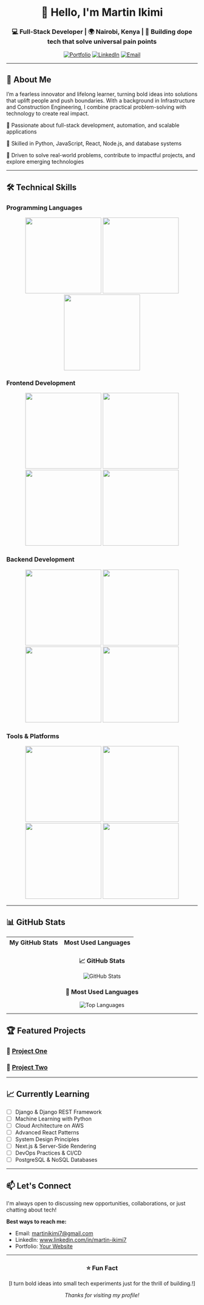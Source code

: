 <!-- Header Section -->
<div align="center">
<div align="center">

# 👋 Hello, I'm Martin Ikimi

### 💻 Full-Stack Developer | 🌍 Nairobi, Kenya | 🚀 Building dope tech that solve universal pain points

</div>

[![Portfolio](https://img.shields.io/badge/🌐_Portfolio-000000?style=for-the-badge)](https://yourportfolio.com)
[![LinkedIn](https://img.shields.io/badge/💼_LinkedIn-0A66C2?style=for-the-badge)](https://www.linkedin.com/in/martin-ikimi7)
[![Email](https://img.shields.io/badge/📧_Email-EA4335?style=for-the-badge)](mailto:martinikimi7@gmail.com)

</div>

---

## 📖 About Me

I’m a fearless innovator and lifelong learner, turning bold ideas into solutions that uplift people and push boundaries. With a background in Infrastructure and Construction Engineering, I combine practical problem-solving with technology to create real impact.

🔹 Passionate about full-stack development, automation, and scalable applications

🔹 Skilled in Python, JavaScript, React, Node.js, and database systems

🔹 Driven to solve real-world problems, contribute to impactful projects, and explore emerging technologies


---

## 🛠️ Technical Skills

### Programming Languages
<p align="center">
  <img src="https://img.shields.io/badge/Python-3776AB?style=flat-square&logo=python&logoColor=white" height="200" />
  <img src="https://img.shields.io/badge/JavaScript-F7DF1E?style=flat-square&logo=javascript&logoColor=black" height="200" />
  <img src="https://img.shields.io/badge/TypeScript-3178C6?style=flat-square&logo=typescript&logoColor=white" height="200" />
</p>

### Frontend Development
<p align="center">
  <img src="https://img.shields.io/badge/React-61DAFB?style=flat-square&logo=react&logoColor=black" height="200" />
  <img src="https://img.shields.io/badge/Vue.js-4FC08D?style=flat-square&logo=vue.js&logoColor=white" height="200" />
  <img src="https://img.shields.io/badge/HTML5-E34F26?style=flat-square&logo=html5&logoColor=white" height="200" />
  <img src="https://img.shields.io/badge/CSS3-1572B6?style=flat-square&logo=css3&logoColor=white" height="200" />
</p>

### Backend Development
<p align="center">
  <img src="https://img.shields.io/badge/Node.js-339933?style=flat-square&logo=node.js&logoColor=white" height="200" />
  <img src="https://img.shields.io/badge/Express-000000?style=flat-square&logo=express&logoColor=white" height="200" />
  <img src="https://img.shields.io/badge/Django-092E20?style=flat-square&logo=django&logoColor=white" height="200" />
  <img src="https://img.shields.io/badge/Flask-000000?style=flat-square&logo=flask&logoColor=white" height="200" />
</p>

### Tools & Platforms
<p align="center">
  <img src="https://img.shields.io/badge/Git-F05032?style=flat-square&logo=git&logoColor=white" height="200" />
  <img src="https://img.shields.io/badge/Docker-2496ED?style=flat-square&logo=docker&logoColor=white" height="200" />
  <img src="https://img.shields.io/badge/AWS-232F3E?style=flat-square&logo=amazon-aws&logoColor=white" height="200" />
  <img src="https://img.shields.io/badge/PostgreSQL-4169E1?style=flat-square&logo=postgresql&logoColor=white" height="200" />
</p>

---

## 📊 GitHub Stats

<div align="center">

| My GitHub Stats | Most Used Languages |
| :---: | :---: |
### 📈 GitHub Stats
![GitHub Stats](https://github-readme-stats.vercel.app/api?username=Martinikimi&show_icons=true&theme=radical)

### 🧠 Most Used Languages
![Top Languages](https://github-readme-stats.vercel.app/api/top-langs/?username=Martinikimi&layout=compact&theme=radical)


</div>

---

## 🏆 Featured Projects

### 🎯 [Project One](https://github.com/YOUR_USERNAME/project-one)
  

### 🚀 [Project Two](https://github.com/YOUR_USERNAME/project-two)
 

---

## 📈 Currently Learning

- [ ] Django & Django REST Framework  
- [ ] Machine Learning with Python  
- [ ] Cloud Architecture on AWS  
- [ ] Advanced React Patterns  
- [ ] System Design Principles  
- [ ] Next.js & Server-Side Rendering  
- [ ] DevOps Practices & CI/CD  
- [ ] PostgreSQL & NoSQL Databases  
---

## 📫 Let's Connect

I'm always open to discussing new opportunities, collaborations, or just chatting about tech!

**Best ways to reach me:**  
- Email: martinikimi7@gmail.com  
- LinkedIn: www.linkedin.com/in/martin-ikimi7  
- Portfolio: [Your Website](https://yourportfolio.com)  

---

<div align="center">

### ⭐ Fun Fact
[I turn bold ideas into small tech experiments just for the thrill of building.!]

*Thanks for visiting my profile!* 

</div>
